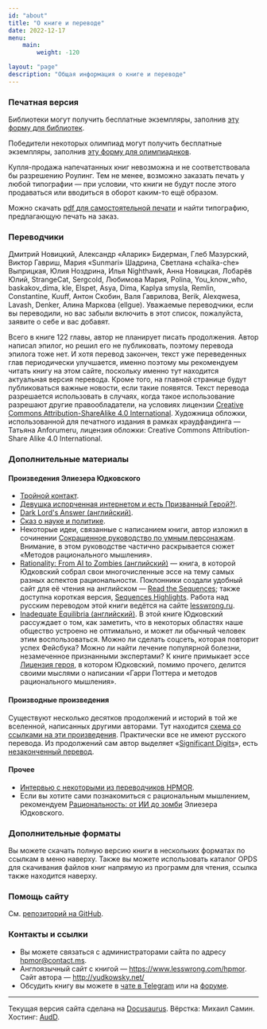 ```yaml
---
id: "about"
title: "О книге и переводе"
date: 2022-12-17
menu: 
    main:
        weight: -120

layout: "page"
description: "Общая информация о книге и переводе"
---
```



### Печатная версия

Библиотеки могут получить бесплатные экземпляры, заполнив [эту форму для библиотек](https://гпмрм.рф/l).

Победители некоторых олимпиад могут получить бесплатные экземпляры, заполнив [эту форму для олимпиаднков](https://гпмрм.рф/getbooks/?olymp).

Купля-продажа напечатанных книг невозможна и не соответствовала бы разрешению Роулинг. Тем не менее, возможно заказать печать у любой типографии — при условии, что книги не будут после этого продаваться или вводиться в оборот каким-то ещё образом.

Можно скачать [pdf для самостоятельной печати](https://гпмрм.рф/pdf/) и найти типографию, предлагающую печать на заказ.

### Переводчики

Дмитрий Новицкий, Александр «Аларик» Бидерман, Глеб Мазурский, Виктор Гавриш, Мария «Sunmari» Шадрина, Светлана «chaika-che» Выприцкая, Юлия Ноздрина, Илья Nighthawk, Анна Новицкая, Лобарёв Юлий, StrangeCat, Sergcold, Любимова Мария, Polina, You_know_who,  baskakov\_dima, kle, Elspet, Asya, Dima, Kaplya smysla, Remlin, Constantine, Kuuff, Антон Скобин, Валя Гаврилова, Berik, Alexqwesa, Lavash, Denker, Алина Маркова (ellgue). Уважаемые переводчики, если вы переводили, но вас забыли включить в этот список, пожалуйста, заявите о себе и вас добавят. 


Всего в книге 122 главы, автор не планирует писать продолжения. Автор написал эпилог, но решил его не публиковать, поэтому перевода эпилога тоже нет. И хотя перевод закончен, текст уже переведенных глав периодически улучшается, именно поэтому мы рекомендуем читать книгу на этом сайте, поскольку именно тут находится актуальная версия перевода. Кроме того, на главной странице будут публиковаться важные новости, если такие появятся. Текст перевода разрешается использовать в случаях, когда такое использование разрешают другие правообладатели, на условиях лицензии [Creative Commons Attribution-ShareAlike 4.0 International](https://creativecommons.org/licenses/by-sa/4.0/ "Ссылка на сайт с подробностями по лицензии."). Художница обложки, использованной для печатного издания в рамках краудфандинга — Татьяна Anforumeru, лицензия обложки: Creative Commons Attribution-Share Alike 4.0 International.

### Дополнительные материалы
#### Произведения Элиезера Юдковского

* [Тройной контакт](http://samlib.ru/i/ibatullin_r_u/3worldscollide.shtml).
* [Девушка испорченная интернетом и есть Призванный Герой?!](http://fanfics.me/fic91725).
* [Dark Lord's Answer (английский)](https://www.amazon.com/Dark-Lords-Answer-Eliezer-Yudkowsky-ebook/dp/B01N9IPGWZ/).
* [Сказ о науке и политике](http://lesswrong.ru/w/%D0%A1%D0%BA%D0%B0%D0%B7_%D0%BE_%D0%BD%D0%B0%D1%83%D0%BA%D0%B5_%D0%B8_%D0%BF%D0%BE%D0%BB%D0%B8%D1%82%D0%B8%D0%BA%D0%B5).
* Некоторые идеи, связанные с написанием книги, автор изложил в сочинении [Сокращенное руководство по умным персонажам](http://lesswrong.ru/w/%D0%A1%D0%BE%D0%BA%D1%80%D0%B0%D1%89%D0%B5%D0%BD%D0%BD%D0%BE%D0%B5_%D1%80%D1%83%D0%BA%D0%BE%D0%B2%D0%BE%D0%B4%D1%81%D1%82%D0%B2%D0%BE_%D0%BF%D0%BE_%D1%83%D0%BC%D0%BD%D1%8B%D0%BC_%D0%BF%D0%B5%D1%80%D1%81%D0%BE%D0%BD%D0%B0%D0%B6%D0%B0%D0%BC). Внимание, в этом руководстве частично раскрывается сюжет «Методов рационального мышления».
* [Rationality: From AI to Zombies (английский)](https://intelligence.org/rationality-ai-zombies/) — книга, в которой Юдковский собрал свои многочисленные эссе на тему самых разных аспектов рациональности. Поклонники создали удобный сайт для её чтения на английском — [Read the Sequences](https://www.readthesequences.com); также доступна короткая версия, [Sequences Highlights](https://www.lesswrong.com/highlights). Работа над русским переводом этой книги ведётся на сайте [lesswrong.ru](https://lesswrong.ru/w). 
* [Inadequate Equilibria (английский)](https://equilibriabook.com). В этой книге Юдковский рассуждает о том, как заметить, что в некоторых областях наше общество устроено не оптимально, и может ли обычный человек этим воспользоваться. Можно ли сделать соцсеть, которая повторит успех Фейсбука? Можно ли найти лечение популярной болезни, незамеченное признанными экспертами? К книге примыкает эссе [Лицензия героя](https://lesswrong.ru/625), в котором Юдковский, помимо прочего, делится своими мыслями о написании «Гарри Поттера и методов рационального мышления».

#### Производные произведения

Существуют несколько десятков продолжений и историй в той же вселенной, написанных другими авторами. Тут находится [схема со ссылками на эти произведения](http://vignette2.wikia.nocookie.net/harrypotterfanon/images/6/6f/HPMoR_Fic_Tree.svg). Практически все не имеют русского перевода. Из продолжений сам автор выделяет «[Significant Digits](http://www.anarchyishyperbole.com/p/significant-digits.html)», есть [незаконченный перевод](https://fanfics.me/fic106746).

#### Прочее

* [Интервью с некоторыми из переводчиков HPMOR](https://docs.google.com/document/d/1O96Mly0tdFPHjDvuNQDyE7D5NBg6M6ieqCFrX-4TTZE/pub).
* Если вы хотите сами познакомиться с рациональным мышлением, рекомендуем [Рациональность: от ИИ до зомби](https://lesswrong.ru/w) Элиезера Юдковского.

### Дополнительные форматы

Вы можете скачать полную версию книги в нескольких форматах по ссылкам в меню наверху. Также вы можете использовать каталог OPDS для скачивания файлов книг напрямую из программ для чтения, ссылка также находится наверху.

### Помощь сайту

См. [репозиторий на GitHub](https://github.com/Mihonarium/hpmor-ru).

### Контакты и ссылки

-   Вы можете связаться с администраторами сайта по адресу <hpmor@contact.ms>.
-   Англоязычный сайт с книгой — <https://www.lesswrong.com/hpmor>. Сайт автора — <http://yudkowsky.net/>
-   Обсудить книгу вы можете в [чате в Telegram](https://t.me/hpmor_chat) или на [форуме](https://lesswrong.ru/forum/index.php/board,3.0.html "Форум для обсуждения книги «Гарри Поттер и Методы рационального мышления»").

***

Текущая версия сайта сделана на [Docusaurus](https://v2.docusaurus.io/). Вёрстка: Михаил Самин. Хостинг: [AudD](https://audd.io/).
